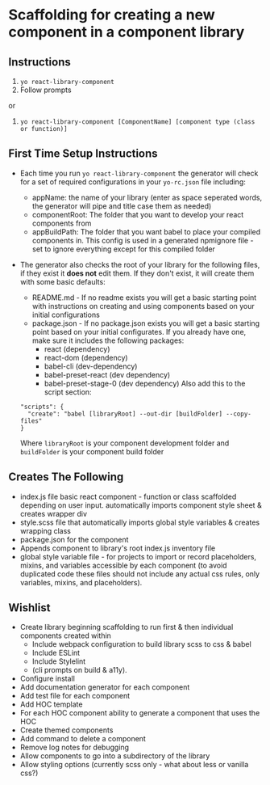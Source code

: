# Scaffolding for creating a new component in a component library

## Instructions
1. `yo react-library-component`
2. Follow prompts

or

1. `yo react-library-component [ComponentName] [component type (class or function)]`

## First Time Setup Instructions
- Each time you run `yo react-library-component` the generator will check for a set of required configurations in your `yo-rc.json` file including:
  - appName: the name of your library (enter as space seperated words, the generator will pipe and title case them as needed)
  - componentRoot:  The folder that you want to develop your react components from 
  - appBuildPath:  The folder that you want babel to place your compiled components in.  This config is used in a generated npmignore file - set to ignore everything except for this compiled folder
- The generator also checks the root of your library for the following files, if they exist it **does not** edit them.  If they don't exist, it will create them with some basic defaults:
  - README.md - If no readme exists you will get a basic starting point with instructions on creating and using components based on your initial configurations
  - package.json - If no package.json exists you will get a basic starting point based on your initial configurates.  If you already have one, make sure it includes the following packages:
    - react (dependency)
    - react-dom (dependency)
    - babel-cli (dev-dependency)
    - babel-preset-react (dev dependency)
    - babel-preset-stage-0 (dev dependency)
  Also add this to the script section:
  
  ```
  "scripts": {
    "create": "babel [libraryRoot] --out-dir [buildFolder] --copy-files"
  }
  ```
  
  Where `libraryRoot` is your component development folder and `buildFolder` is your component build folder

## Creates The Following
- index.js file basic react component - function or class scaffolded depending on user input.  automatically imports component style sheet & creates wrapper div
- style.scss file that automatically imports global style variables & creates wrapping class
- package.json for the component
- Appends component to library's root index.js inventory file
- global style variable file - for projects to import or record placeholders, mixins, and variables accessible by each component (to avoid duplicated code these files should not include any actual css rules, only variables, mixins, and placeholders).

## Wishlist
- Create library beginning scaffolding to run first & then individual components created within
  - Include webpack configuration to build library scss to css & babel
  - Include ESLint 
  - Include Stylelint
  - (cli prompts on build & a11y).
- Configure install
- Add documentation generator for each component
- Add test file for each component
- Add HOC template
- For each HOC component ability to generate a component that uses the HOC
- Create themed components
- Add command to delete a component
- Remove log notes for debugging
- Allow components to go into a subdirectory of the library
- Allow styling options (currently scss only - what about less or vanilla css?)